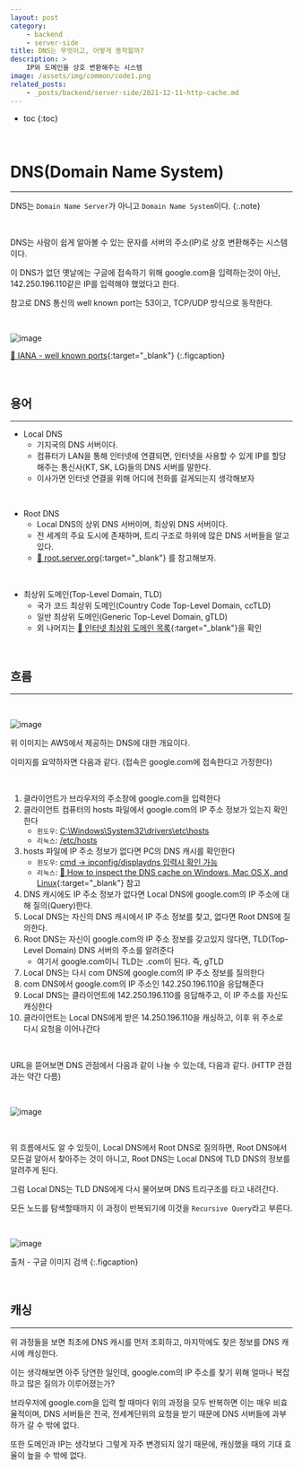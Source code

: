 ```yaml
---
layout: post
category:
    - backend
    - server-side
title: DNS는 무엇이고, 어떻게 동작할까?
description: >
    IP와 도메인을 상호 변환해주는 시스템
image: /assets/img/common/code1.png
related_posts:
    - _posts/backend/server-side/2021-12-11-http-cache.md
---
```


* toc 
{:toc}

<br />

# DNS(Domain Name System)

---

DNS는 `Domain Name Server`가 아니고 `Domain Name System`이다.
{:.note}

<br />

DNS는 사람이 쉽게 알아볼 수 있는 문자를 서버의 주소(IP)로 상호 변환해주는 시스템이다.

이 DNS가 없던 옛날에는 구글에 접속하기 위해 google.com을 입력하는것이 아닌, 142.250.196.110같은 IP를 입력해야 했었다고 한다.

참고로 DNS 통신의 well known port는 53이고, TCP/UDP 방식으로 동작한다.

<br />

![image](https://user-images.githubusercontent.com/71188307/175770494-095651c1-c7e7-415b-9e71-bcd9d69b3148.png)

[📜 IANA - well known ports](https://www.iana.org/assignments/service-names-port-numbers/service-names-port-numbers.xhtml?search=domain){:target="_blank"}
{:.figcaption}

<br />

## 용어

---

- Local DNS
    - 기지국의 DNS 서버이다.
    - 컴퓨터가 LAN을 통해 인터넷에 연결되면, 인터넷을 사용할 수 있게 IP를 할당해주는 통신사(KT, SK, LG)들의 DNS 서버를 말한다.
    - 이사가면 인터넷 연결을 위해 어디에 전화를 걸게되는지 생각해보자

<br />

- Root DNS
    - Local DNS의 상위 DNS 서버이며, 최상위 DNS 서버이다.
    - 전 세계의 주요 도시에 존재하며, 트리 구조로 하위에 많은 DNS 서버들을 알고 있다.
    - [📜 root.server.org](https://root-servers.org/){:target="_blank"} 를 참고해보자.

<br />

- 최상위 도메인(Top-Level Domain, TLD)
    - 국가 코드 최상위 도메인(Country Code Top-Level Domain, ccTLD)
    - 일반 최상위 도메인(Generic Top-Level Domain, gTLD)
    - 외 나머지는 [📜 인터넷 최상위 도메인 목록](https://ko.wikipedia.org/wiki/%EC%9D%B8%ED%84%B0%EB%84%B7_%EC%B5%9C%EC%83%81%EC%9C%84_%EB%8F%84%EB%A9%94%EC%9D%B8_%EB%AA%A9%EB%A1%9D){:target="_blank"}을 확인

<br />

## 흐름

---

<br />

![image](https://user-images.githubusercontent.com/71188307/175438394-c70b00ef-e9fb-418a-a85e-5714a9a93ff0.png)

위 이미지는 AWS에서 제공하는 DNS에 대한 개요이다.

이미지를 요약하자면 다음과 같다. (접속은 google.com에 접속한다고 가정한다)

<br />

1. 클라이언트가 브라우저의 주소창에 google.com을 입력한다
2. 클라이언트 컴퓨터의 hosts 파일에서 google.com의 IP 주소 정보가 있는지 확인한다
    - `윈도우`: <u>C:\Windows\System32\drivers\etc\hosts</u>
    - `리눅스`: <u>/etc/hosts</u>
3. hosts 파일에 IP 주소 정보가 없다면 PC의 DNS 캐시를 확인한다
    - `윈도우`: <u>cmd -> ipconfig/displaydns 입력시 확인 가능</u>
    - `리눅스`: [📜 How to inspect the DNS cache on Windows, Mac OS X, and Linux](https://netbeez.net/blog/how-dns-cache-works/){:target="_blank"} 참고
4. DNS 캐시에도 IP 주소 정보가 없다면 Local DNS에 google.com의 IP 주소에 대해 질의(Query)한다.
5. Local DNS는 자신의 DNS 캐시에서 IP 주소 정보를 찾고, 없다면 Root DNS에 질의한다.
6. Root DNS는 자신이 google.com의 IP 주소 정보를 갖고있지 않다면, TLD(Top-Level Domain) DNS 서버의 주소를 알려준다
    - 여기서 google.com이니 TLD는 .com이 된다. 즉, gTLD
7. Local DNS는 다시 com DNS에 google.com의 IP 주소 정보를 질의한다
8. com DNS에서 google.com의 IP 주소인 142.250.196.110을 응답해준다
9. Local DNS는 클라이언트에 142.250.196.110를 응답해주고, 이 IP 주소를 자신도 캐싱한다
10. 클라이언트는 Local DNS에게 받은 14.250.196.110을 캐싱하고, 이후 위 주소로 다시 요청을 이어나간다

<br />

URL을 뜯어보면 DNS 관점에서 다음과 같이 나눌 수 있는데, 다음과 같다. (HTTP 관점과는 약간 다름)

<br />

![image](https://user-images.githubusercontent.com/71188307/175770125-ba20530e-b9e6-49f3-8004-46ae809f53a5.png)

<br />

위 흐름에서도 알 수 있듯이, Local DNS에서 Root DNS로 질의하면, Root DNS에서 모든걸 알아서 찾아주는 것이 아니고, Root DNS는 Local DNS에 TLD DNS의 정보를 알려주게 된다.

그럼 Local DNS는 TLD DNS에게 다시 물어보며 DNS 트리구조를 타고 내려간다.

모든 노드를 탐색할때까지 이 과정이 반복되기에 이것을 `Recursive Query`라고 부른다.

<br />

![image](https://user-images.githubusercontent.com/71188307/175441665-45c52aae-2faa-44bc-b26e-39309ca59465.png)

출처 - 구글 이미지 검색
{:.figcaption}

<br />

## 캐싱

---

위 과정들을 보면 최초에 DNS 캐시를 먼저 조회하고, 마지막에도 찾은 정보를 DNS 캐시에 캐싱한다.

이는 생각해보면 아주 당연한 일인데, google.com의 IP 주소를 찾기 위해 얼마나 복잡하고 많은 질의가 이루어졌는가?

브라우저에 google.com을 입력 할 때마다 위의 과정을 모두 반복하면 이는 매우 비효율적이며, DNS 서버들은 전국, 전세계단위의 요청을 받기 때문에 DNS 서버들에 과부하가 갈 수 밖에 없다.

또한 도메인과 IP는 생각보다 그렇게 자주 변경되지 않기 때문에, 캐싱했을 때의 기대 효율이 높을 수 밖에 없다.

<br />
